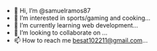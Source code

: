 - 👋 Hi, I’m @samuelramos87
- 👀 I’m interested in sports/gaming and cooking...
- 🌱 I’m currently learning web development...
- 💞️ I’m looking to collaborate on ...
- 📫 How to reach me besat102211@gmail.com...

<!---
samuelramos87/samuelramos87 is a ✨ special ✨ repository because its `README.md` (this file) appears on your GitHub profile.
You can click the Preview link to take a look at your changes.
--->
